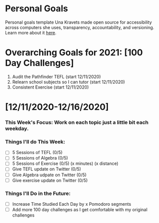 Personal Goals
==============
Personal goals template Una Kravets made open source for accessibility across computers she uses, transparency, accountability, and versioning. Learn more about it [here](http://una.im/personal-goals-guide).

# Overarching Goals for 2021: [100 Day Challenges]
1. Audit the Pathfinder TEFL              (start 12/11/2020)
2. Relearn school subjects so I can tutor (start 12/11/2020)
3. Consistent Exercise                    (start 12/11/2020)

# [12/11/2020-12/16/2020]

### This Week's Focus: Work on each topic just a little bit each weekday.

### Things I'll do This Week:

- [ ] 5 Sessions of TEFL              (0/5)
- [ ] 5 Sessions of Algebra           (0/5)
- [ ] 5 Sessions of Exercise          (0/5) (x minutes) (x distance)
- [ ] Give TEFL update on Twitter     (0/5)
- [ ] Give Algebra udpate on Twitter  (0/5)
- [ ] Give exercise update on Twitter (0/5)

### Things I'll Do in the Future:

- [ ] Increase Time Studied Each Day by x Pomodoro segments
- [ ] Add more 100 day challenges as I get comfortable with my original challenges
